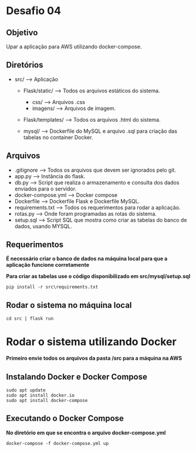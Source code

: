 # Desafio 04

## Objetivo

Upar a aplicação para AWS utilizando docker-compose.

## Diretórios

- src/ --> Aplicação
    - Flask/static/ --> Todos os arquivos estáticos do sistema.
        - css/ --> Arquivos .css
        - imagens/ --> Arquivos de imagem.
    
    - Flask/templates/ --> Todos os arquivos .html do sistema.

    - mysql/ --> Dockerfile do MySQL e arquivo .sql para criação das tabelas no container Docker.

## Arquivos
- .gitignore --> Todos os arquivos que devem ser ignorados pelo git.
- app.py --> Instância do flask.
- db.py --> Script que realiza o armazenamento e consulta dos dados enviados para o servidor.
- docker-compose.yml --> Docker compose
- Dockerfile --> Dockerfile Flask e Dockerfile MySQL.
- requirements.txt --> Todos os requerimentos para rodar a aplicação.
- rotas.py --> Onde foram programadas as rotas do sistema.
- setup.sql --> Script SQL que mostra como criar as tabelas do banco de dados, usando MYSQL.

## Requerimentos
**É necessário criar o banco de dados na máquina local para que a aplicação funcione corretamente**

**Para criar as tabelas use o código disponibilizado em src/mysql/setup.sql**

    pip install -r src\requirements.txt

## Rodar o sistema no máquina local
    cd src | flask run

# Rodar o sistema utilizando Docker

**Primeiro envie todos os arquivos da pasta /src para a máquina na AWS**

## Instalando Docker e Docker Compose

    sudo apt update
    sudo apt install docker.io
    sudo apt install docker-compose

## Executando o Docker Compose

**No diretório em que se encontra o arquivo docker-compose.yml**

    docker-compose -f docker-compose.yml up